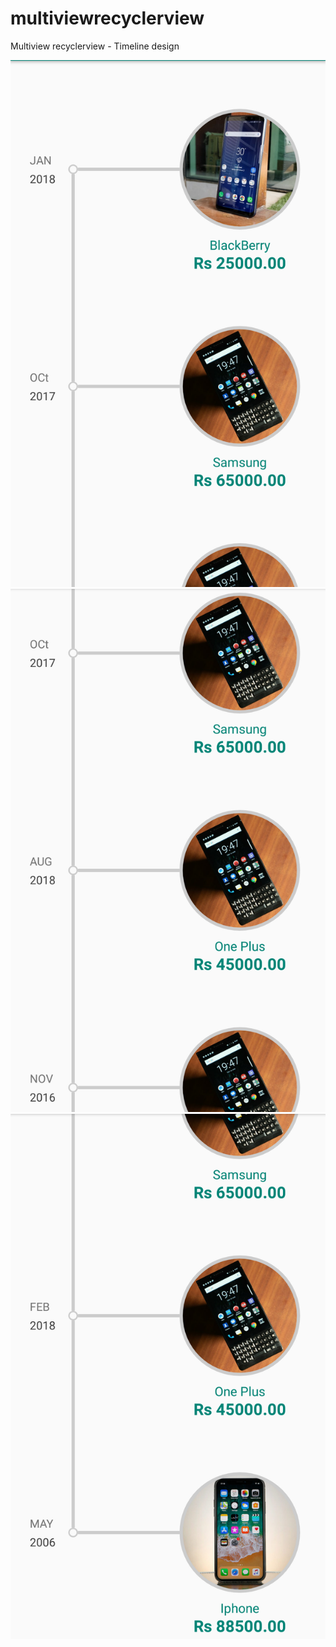 # multiviewrecyclerview
Multiview recyclerview - Timeline design

![alt text](https://github.com/bineeshbabu/multiviewrecyclerview/blob/master/app/src/main/res/drawable/Screenshot_1.png)
![alt text](https://github.com/bineeshbabu/multiviewrecyclerview/blob/master/app/src/main/res/drawable/Screenshot_2.png)
![alt text](https://github.com/bineeshbabu/multiviewrecyclerview/blob/master/app/src/main/res/drawable/Screenshot_3.png)
